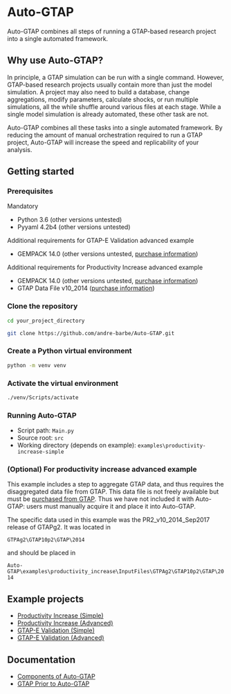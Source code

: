 # Auto-GTAP

Auto-GTAP combines all steps of running a GTAP-based research project into a single automated framework.

## Why use Auto-GTAP?

In principle, a GTAP simulation can be run with a single command. However, GTAP-based research projects usually contain more than just the model simulation. A project may also need to build a database, change aggregations, modify parameters, calculate shocks, or run multiple simulations, all the while shuffle around various files at each stage. While a single model simulation is already automated, these other task are not.

Auto-GTAP combines all these tasks into a single automated framework. By reducing the amount of manual orchestration required to run a GTAP project, Auto-GTAP will increase the speed and replicability of your analysis.

## Getting started

### Prerequisites

Mandatory
- Python 3.6 (other versions untested)
- Pyyaml 4.2b4 (other versions untested)

Additional requirements for GTAP-E Validation advanced example
- GEMPACK 14.0 (other versions untested, [purchase information](https://www.copsmodels.com/gempack.htm))

Additional requirements for Productivity Increase advanced example
- GEMPACK 14.0 (other versions untested, [purchase information](https://www.copsmodels.com/gempack.htm))
- GTAP Data File v10_2014 ([purchase information](https://www.gtap.agecon.purdue.edu/databases/default.asp))
 
### Clone the repository 
 
 ```bash
cd your_project_directory

git clone https://github.com/andre-barbe/Auto-GTAP.git
```

### Create a Python virtual environment
 
```bash
python -m venv venv 
```

### Activate the virtual environment

```bash
./venv/Scripts/activate
```

### Running Auto-GTAP
- Script path: ```Main.py```
- Source root: ```src```
- Working directory (depends on example): ```examples\productivity-increase-simple```

### (Optional) For productivity increase advanced example

This example includes a step to aggregate GTAP data, and thus requires the disaggregated data file from GTAP. This data file is not freely available but must be [purchased from GTAP](https://www.gtap.agecon.purdue.edu/databases/default.asp). Thus we have not included it with Auto-GTAP: users must manually acquire it and place it into Auto-GTAP.

The specific data used in this example was the PR2_v10_2014_Sep2017 release of GTAPg2. It was located in 

````GTPAg2\GTAP10p2\GTAP\2014````

and should be placed in

````Auto-GTAP\examples\productivity_increase\InputFiles\GTPAg2\GTAP10p2\GTAP\2014````

## Example projects

- [Productivity Increase (Simple)](examples/productivity-increase-simple)
- [Productivity Increase (Advanced)](examples/productivity-increase-advanced)
- [GTAP-E Validation (Simple)](examples/gtap-e-validation-simple)
- [GTAP-E Validation (Advanced)](examples/gtap-e-validation-advanced)

## Documentation

- [Components of Auto-GTAP](docs/components-of-auto-gtap.md)
- [GTAP Prior to Auto-GTAP](docs/gtap-prior-to-auto-gtap.md)